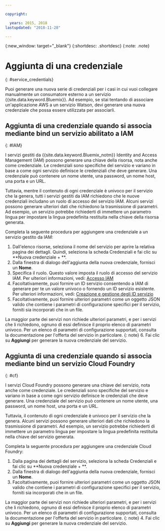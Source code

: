 ```yaml
---

copyright:

  years: 2015, 2018
lastupdated: "2018-11-28"

---
```


{:new_window: target="_blank"}
{:shortdesc: .shortdesc}
{:note: .note}


# Aggiunta di una credenziale
{: #service_credentials}

Puoi generare una nuova serie di credenziali per i casi in cui vuoi collegare manualmente un consumatore esterno a un servizio {{site.data.keyword.Bluemix}}. Ad esempio, se stai tentando di associare un'applicazione AWS a un servizio Watson, devi generare una nuova credenziale che possa essere utilizzata per associarli.

## Aggiunta di una credenziale quando si associa mediante bind un servizio abilitato a IAM
{: #IAM}

I servizi gestiti da {{site.data.keyword.Bluemix_notm}} Identity and Access Management (IAM) possono generare una chiave della risorsa, nota anche come credenziale. Le credenziali sono specifiche del servizio e variano in base a come ogni servizio definisce le credenziali che deve generare. Una credenziale può contenere un nome utente, una password, un nome host, una porta e un URL.

Tuttavia, mentre il contenuto di ogni credenziale è univoco per il servizio che la genera, tutti i servizi gestiti da IAM richiedono che le nuove credenziali includano un ruolo di accesso del servizio IAM. Alcuni servizi possono generare ulteriori dati che richiedono la trasmissione di parametri. Ad esempio, un servizio potrebbe richiederti di immettere un parametro lingua per impostare la lingua predefinita restituita nella chiave della risorsa generata.

Completa la seguente procedura per aggiungere una credenziale a un servizio gestito da IAM:

1. Dall'elenco risorse, seleziona il nome del servizio per aprire la relativa pagina dei dettagli. Quindi, seleziona la scheda Credenziali e fai clic su **Nuova credenziale + **.
2. Dalla finestra di dialogo dell'aggiunta della nuova credenziale, fornisci un **Nome**.
3. Specifica il ruolo. Questo valore imposta il ruolo di accesso del servizio IAM. Per ulteriori informazioni, vedi: [Accesso IAM](/docs/iam/users_roles.html#userroles)
4. Facoltativamente, puoi fornire un ID servizio consentendo a IAM di generare per te un valore univoco o fornendo un ID servizio esistente. Per ulteriori informazioni, vedi: [Creazione e gestione degli ID servizio](https://console.stage1.bluemix.net/docs/iam/serviceid.html#serviceids)
5. Facoltativamente, puoi fornire ulteriori parametri come un oggetto JSON valido che contiene i parametri di configurazione specifici per il servizio, forniti sia incorporati che in un file.

  La maggior parte dei servizi non richiede ulteriori parametri, e per i servizi che li richiedono, ognuno di essi definisce il proprio elenco di parametri univoco. Per un elenco di parametri di configurazione supportati, consulta la documentazione per l'offerta del servizio in particolare.
  {: note}
6. Fai clic su **Aggiungi** per generare la nuova credenziale del servizio.

## Aggiunta di una credenziale quando si associa mediante bind un servizio Cloud Foundry
{: #cf}

I servizi Cloud Foundry possono generare una chiave del servizio, nota anche come credenziale. Le credenziali sono specifiche del servizio e variano in base a come ogni servizio definisce le credenziali che deve generare. Una credenziale del servizio può contenere un nome utente, una password, un nome host, una porta e un URL.

Tuttavia, il contenuto di ogni credenziale è univoco per il servizio che la genera. Alcuni servizi possono generare ulteriori dati che richiedono la trasmissione di parametri. Ad esempio, un servizio potrebbe richiederti di immettere un parametro lingua per impostare la lingua predefinita restituita nella chiave del servizio generata.

Completa la seguente procedura per aggiungere una credenziale Cloud Foundry:

1. Dalla pagina dei dettagli del servizio, seleziona la scheda Credenziali e fai clic su **Nuova credenziale + **.
2. Dalla finestra di dialogo dell'aggiunta della nuova credenziale, fornisci un **Nome**.
3. Facoltativamente, puoi fornire ulteriori parametri come un oggetto JSON valido che contiene i parametri di configurazione specifici per il servizio, forniti sia incorporati che in un file.

  La maggior parte dei servizi non richiede ulteriori parametri, e per i servizi che li richiedono, ognuno di essi definisce il proprio elenco di parametri univoco. Per un elenco di parametri di configurazione supportati, consulta la documentazione per l'offerta del servizio in particolare.
  {: note}
4. Fai clic su **Aggiungi** per generare la nuova credenziale del servizio.

